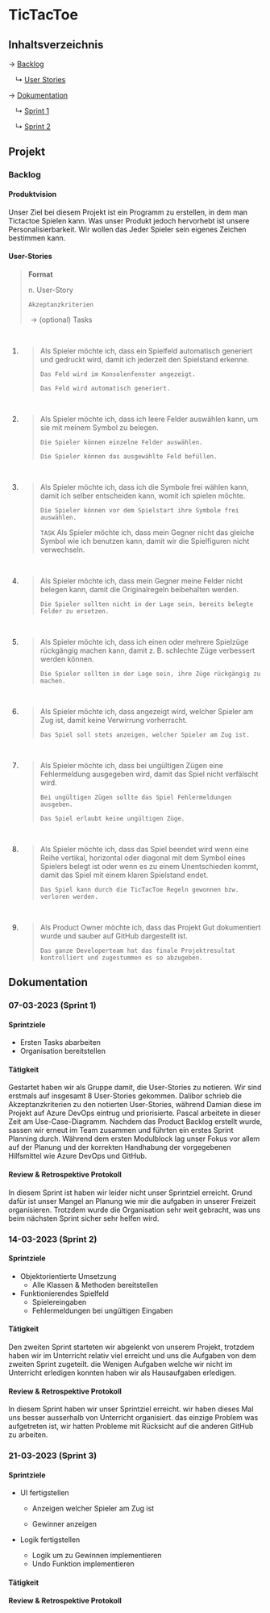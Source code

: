 # TicTacToe

## Inhaltsverzeichnis

→ [Backlog](#backlog)

&emsp;↳ [User Stories](#user-stories)&emsp;

→ [Dokumentation](#dokumentation)

&emsp;↳ [Sprint 1](#07-03-2023-(Sprint-1))

&emsp;↳ [Sprint 2](#14-03-2023-(Sprint-2))

## Projekt

### Backlog

####  Produktvision

Unser Ziel bei diesem Projekt ist ein Programm zu erstellen, in dem man Tictactoe Spielen kann. Was unser Produkt jedoch hervorhebt ist unsere Personalisierbarkeit. Wir wollen das Jeder Spieler sein eigenes Zeichen bestimmen kann.

#### User-Stories

> **Format**
>
> n. User-Story
>
> `Akzeptanzkriterien`
>
> ​	-> (optional) Tasks

<br>

1. > Als Spieler möchte ich, dass ein Spielfeld automatisch generiert und gedruckt wird, damit ich jederzeit den Spielstand erkenne.
   >
   > `Das Feld wird im Konsolenfenster angezeigt.`
   >
   > `Das Feld wird automatisch generiert.`

   <br>

2. > Als Spieler möchte ich, dass ich leere Felder auswählen kann, um sie mit meinem Symbol zu belegen.
   >
   > `Die Spieler können einzelne Felder auswählen.`
   >
   > `Die Spieler können das ausgewählte Feld befüllen.`

   <br>

3. > Als Spieler möchte ich, dass ich die Symbole frei wählen kann, damit ich selber entscheiden kann, womit ich spielen möchte.
   >
   > `Die Spieler können vor dem Spielstart ihre Symbole frei auswählen.`
   >
   > `TASK` Als Spieler möchte ich, dass mein Gegner nicht das gleiche Symbol wie ich benutzen kann, damit wir die Spielfiguren nicht verwechseln.

   <br>

4. > Als Spieler möchte ich, dass mein Gegner meine Felder nicht belegen kann, damit die Originalregeln beibehalten werden.
   >
   > `Die Spieler sollten nicht in der Lage sein, bereits belegte Felder zu ersetzen.`

   <br>

5. > Als Spieler möchte ich, dass ich einen oder mehrere Spielzüge rückgängig machen kann, damit z. B. schlechte Züge verbessert werden können.
   >
   > `Die Spieler sollten in der Lage sein, ihre Züge rückgängig zu machen.`

   <br>

6. > Als Spieler möchte ich, dass angezeigt wird, welcher Spieler am Zug ist, damit keine Verwirrung vorherrscht.
   >
   > `Das Spiel soll stets anzeigen, welcher Spieler am Zug ist.`

   <br>

7. > Als Spieler möchte ich, dass bei ungültigen Zügen eine Fehlermeldung ausgegeben wird, damit das Spiel nicht verfälscht wird.
   >
   > `Bei ungültigen Zügen sollte das Spiel Fehlermeldungen ausgeben.`
   >
   > `Das Spiel erlaubt keine ungültigen Züge.`

   <br>

8. > Als Spieler möchte ich, dass das Spiel beendet wird wenn eine Reihe vertikal, horizontal oder diagonal mit dem Symbol eines Spielers belegt ist oder wenn es zu einem Unentschieden kommt, damit das Spiel mit einem klaren Spielstand endet.
   >
   > `Das Spiel kann durch die TicTacToe Regeln gewonnen bzw. verloren werden.`

   <br>
   
1. > Als Product Owner möchte ich, dass das Projekt Gut dokumentiert wurde und sauber auf GitHub dargestellt ist.
   >
   > `Das ganze Developerteam hat das finale Projektresultat kontrolliert und zugestummen es so abzugeben.`
   
      

## Dokumentation

### 07-03-2023 (Sprint 1)

#### Sprintziele

- Ersten Tasks abarbeiten
- Organisation bereitstellen
#### Tätigkeit

Gestartet haben wir als Gruppe damit, die User-Stories zu notieren. Wir sind erstmals auf insgesamt 8 User-Stories gekommen. Dalibor schrieb die Akzeptanzkriterien zu den notierten User-Stories, während Damian diese im Projekt auf Azure DevOps eintrug und priorisierte. Pascal arbeitete in dieser Zeit am Use-Case-Diagramm. Nachdem das Product Backlog erstellt wurde, sassen wir erneut im Team zusammen und führten ein erstes Sprint Planning durch. Während dem ersten Modulblock lag unser Fokus vor allem auf der Planung und der korrekten Handhabung der vorgegebenen Hilfsmittel wie Azure DevOps und GitHub.

#### Review & Retrospektive Protokoll

In diesem Sprint ist haben wir leider nicht unser Sprintziel erreicht. Grund dafür ist unser Mangel an Planung wie mir die aufgaben in unserer Freizeit organisieren. Trotzdem wurde die Organisation sehr weit gebracht, was uns beim nächsten Sprint sicher sehr helfen wird.

### 14-03-2023 (Sprint 2)

#### Sprintziele

- Objektorientierte Umsetzung
  - Alle Klassen & Methoden bereitstellen
- Funktionierendes Spielfeld
  - Spielereingaben
  - Fehlermeldungen bei ungültigen Eingaben

#### Tätigkeit

Den zweiten Sprint starteten wir abgelenkt von unserem Projekt, trotzdem haben wir im Unterricht relativ viel erreicht und uns die Aufgaben von dem zweiten Sprint zugeteilt. die Wenigen Aufgaben welche wir nicht im Unterricht erledigen konnten haben wir als Hausaufgaben erledigen.

#### Review & Retrospektive Protokoll

In diesem Sprint haben wir unser Sprintziel erreicht.
wir haben dieses Mal uns besser ausserhalb von Unterricht organisiert. das einzige Problem was aufgetreten ist, wir hatten Probleme mit Rücksicht auf die anderen GitHub zu arbeiten.

### 21-03-2023 (Sprint 3)

#### Sprintziele

- UI fertigstellen

  - Anzeigen welcher Spieler am Zug ist

  - Gewinner anzeigen

- Logik fertigstellen
  - Logik um zu Gewinnen implementieren
  - Undo Funktion implementieren


#### Tätigkeit

#### Review & Retrospektive Protokoll

